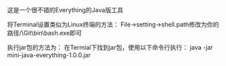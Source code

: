 这是一个很不错的Everything的Java版工具

将Terminal设置类似为Linux终端的方法：
File->setting->shell.path修改为你的路径/\Git\bin\bash.exe即可

执行jar包的方法为：
在Termial下找到jar包，使用以下命令行执行：
java -jar mini-java-everything-1.0.0.jar
